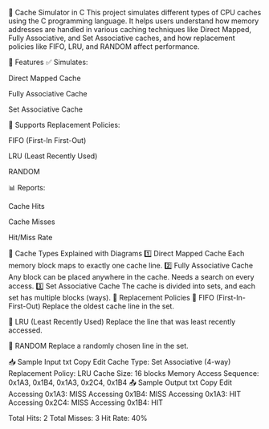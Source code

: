 🔧 Cache Simulator in C
This project simulates different types of CPU caches using the C programming language. It helps users understand how memory addresses are handled in various caching techniques like Direct Mapped, Fully Associative, and Set Associative caches, and how replacement policies like FIFO, LRU, and RANDOM affect performance.

📌 Features
✅ Simulates:

Direct Mapped Cache

Fully Associative Cache

Set Associative Cache

🔁 Supports Replacement Policies:

FIFO (First-In First-Out)

LRU (Least Recently Used)

RANDOM

📊 Reports:

Cache Hits

Cache Misses

Hit/Miss Rate

🧠 Cache Types Explained with Diagrams
1️⃣ Direct Mapped Cache
Each memory block maps to exactly one cache line.
2️⃣ Fully Associative Cache
Any block can be placed anywhere in the cache. Needs a search on every access.
3️⃣ Set Associative Cache
The cache is divided into sets, and each set has multiple blocks (ways).
🔁 Replacement Policies
🔸 FIFO (First-In-First-Out)
Replace the oldest cache line in the set.

🔸 LRU (Least Recently Used)
Replace the line that was least recently accessed.

🔸 RANDOM
Replace a randomly chosen line in the set.

📥 Sample Input
txt
Copy
Edit
Cache Type: Set Associative (4-way)
Replacement Policy: LRU
Cache Size: 16 blocks
Memory Access Sequence: 0x1A3, 0x1B4, 0x1A3, 0x2C4, 0x1B4
📤 Sample Output
txt
Copy
Edit
Accessing 0x1A3: MISS
Accessing 0x1B4: MISS
Accessing 0x1A3: HIT
Accessing 0x2C4: MISS
Accessing 0x1B4: HIT

Total Hits: 2
Total Misses: 3
Hit Rate: 40%
